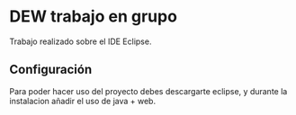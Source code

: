 # DEW trabajo en grupo
Trabajo realizado sobre el IDE Eclipse.

## Configuración
Para poder hacer uso del proyecto debes descargarte eclipse, y durante la instalacion añadir el uso de java + web.


